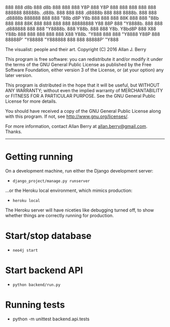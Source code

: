 
888    888                             d8b                            888 d8b          888
888    888                             Y8P                            888 Y8P          888
888    888                                                            888              888
888888 88888b.   .d88b.       888  888 888 .d8888b  888  888  8888b.  888 888 .d8888b  888888
888    888 "88b d8P  Y8b      888  888 888 88K      888  888     "88b 888 888 88K      888
888    888  888 88888888      Y88  88P 888 "Y8888b. 888  888 .d888888 888 888 "Y8888b. 888
Y88b.  888  888 Y8b.           Y8bd8P  888      X88 Y88b 888 888  888 888 888      X88 Y88b.
 "Y888 888  888  "Y8888         Y88P   888  88888P'  "Y88888 "Y888888 888 888  88888P'  "Y888


The visualist: people and their art.
Copyright (C) 2016  Allan J. Berry

This program is free software: you can redistribute it and/or modify
it under the terms of the GNU General Public License as published by
the Free Software Foundation, either version 3 of the License, or
(at your option) any later version.

This program is distributed in the hope that it will be useful,
but WITHOUT ANY WARRANTY; without even the implied warranty of
MERCHANTABILITY or FITNESS FOR A PARTICULAR PURPOSE.  See the
GNU General Public License for more details.

You should have received a copy of the GNU General Public License
along with this program.  If not, see <http://www.gnu.org/licenses/>.

For more information, contact Allan Berry at allan.berry@gmail.com.  Thanks.

---

# Getting running
On a development machine, run either the Django development server:
* `django_project/manage.py runserver`

...or the Heroku local environment, which mimics production:
* `heroku local`

The Heroku server will have niceties like debugging turned off, to show whether things are correctly running for production.


# Start/stop database
* `neo4j start`


# Start backend API
* `python backend/run.py`


# Running tests

* python -m unittest backend.api.tests
